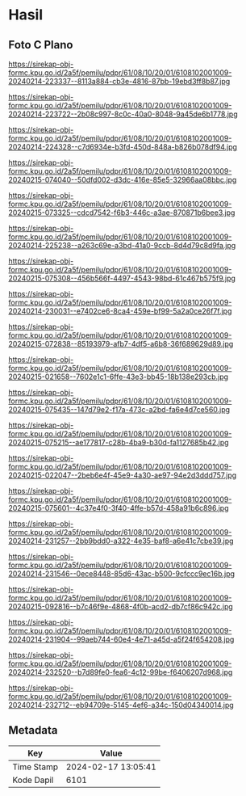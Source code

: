 # Hasil

## Foto C Plano

https://sirekap-obj-formc.kpu.go.id/2a5f/pemilu/pdpr/61/08/10/20/01/6108102001009-20240214-223337--8113a884-cb3e-4816-87bb-19ebd3ff8b87.jpg

https://sirekap-obj-formc.kpu.go.id/2a5f/pemilu/pdpr/61/08/10/20/01/6108102001009-20240214-223722--2b08c997-8c0c-40a0-8048-9a45de6b1778.jpg

https://sirekap-obj-formc.kpu.go.id/2a5f/pemilu/pdpr/61/08/10/20/01/6108102001009-20240214-224328--c7d6934e-b3fd-450d-848a-b826b078df94.jpg

https://sirekap-obj-formc.kpu.go.id/2a5f/pemilu/pdpr/61/08/10/20/01/6108102001009-20240215-074040--50dfd002-d3dc-416e-85e5-32966aa08bbc.jpg

https://sirekap-obj-formc.kpu.go.id/2a5f/pemilu/pdpr/61/08/10/20/01/6108102001009-20240215-073325--cdcd7542-f6b3-446c-a3ae-870871b6bee3.jpg

https://sirekap-obj-formc.kpu.go.id/2a5f/pemilu/pdpr/61/08/10/20/01/6108102001009-20240214-225238--a263c69e-a3bd-41a0-9ccb-8d4d79c8d9fa.jpg

https://sirekap-obj-formc.kpu.go.id/2a5f/pemilu/pdpr/61/08/10/20/01/6108102001009-20240215-075308--456b566f-4497-4543-98bd-61c467b575f9.jpg

https://sirekap-obj-formc.kpu.go.id/2a5f/pemilu/pdpr/61/08/10/20/01/6108102001009-20240214-230031--e7402ce6-8ca4-459e-bf99-5a2a0ce26f7f.jpg

https://sirekap-obj-formc.kpu.go.id/2a5f/pemilu/pdpr/61/08/10/20/01/6108102001009-20240215-072838--85193979-afb7-4df5-a6b8-36f689629d89.jpg

https://sirekap-obj-formc.kpu.go.id/2a5f/pemilu/pdpr/61/08/10/20/01/6108102001009-20240215-021658--7602e1c1-6ffe-43e3-bb45-18b138e293cb.jpg

https://sirekap-obj-formc.kpu.go.id/2a5f/pemilu/pdpr/61/08/10/20/01/6108102001009-20240215-075435--147d79e2-f17a-473c-a2bd-fa6e4d7ce560.jpg

https://sirekap-obj-formc.kpu.go.id/2a5f/pemilu/pdpr/61/08/10/20/01/6108102001009-20240215-075215--ae177817-c28b-4ba9-b30d-fa1127685b42.jpg

https://sirekap-obj-formc.kpu.go.id/2a5f/pemilu/pdpr/61/08/10/20/01/6108102001009-20240215-022047--2beb6e4f-45e9-4a30-ae97-94e2d3ddd757.jpg

https://sirekap-obj-formc.kpu.go.id/2a5f/pemilu/pdpr/61/08/10/20/01/6108102001009-20240215-075601--4c37e4f0-3f40-4ffe-b57d-458a91b6c896.jpg

https://sirekap-obj-formc.kpu.go.id/2a5f/pemilu/pdpr/61/08/10/20/01/6108102001009-20240214-231257--2bb9bdd0-a322-4e35-baf8-a6e41c7cbe39.jpg

https://sirekap-obj-formc.kpu.go.id/2a5f/pemilu/pdpr/61/08/10/20/01/6108102001009-20240214-231546--0ece8448-85d6-43ac-b500-9cfccc9ec16b.jpg

https://sirekap-obj-formc.kpu.go.id/2a5f/pemilu/pdpr/61/08/10/20/01/6108102001009-20240215-092816--b7c46f9e-4868-4f0b-acd2-db7cf86c942c.jpg

https://sirekap-obj-formc.kpu.go.id/2a5f/pemilu/pdpr/61/08/10/20/01/6108102001009-20240214-231904--99aeb744-60e4-4e71-a45d-a5f24f654208.jpg

https://sirekap-obj-formc.kpu.go.id/2a5f/pemilu/pdpr/61/08/10/20/01/6108102001009-20240214-232520--b7d89fe0-fea6-4c12-99be-f6406207d968.jpg

https://sirekap-obj-formc.kpu.go.id/2a5f/pemilu/pdpr/61/08/10/20/01/6108102001009-20240214-232712--eb94709e-5145-4ef6-a34c-150d04340014.jpg


## Metadata

| Key        | Value               |
| ---------- | ------------------- |
| Time Stamp | 2024-02-17 13:05:41 |
| Kode Dapil | 6101                |



